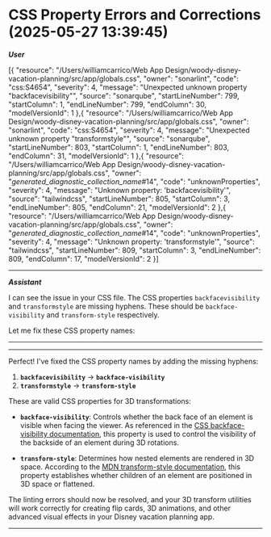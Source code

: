 <!-- Generated by SpecStory -->

# CSS Property Errors and Corrections (2025-05-27 13:39:45)

_**User**_

[{
	"resource": "/Users/williamcarrico/Web App Design/woody-disney-vacation-planning/src/app/globals.css",
	"owner": "sonarlint",
	"code": "css:S4654",
	"severity": 4,
	"message": "Unexpected unknown property \"backfacevisibility\"",
	"source": "sonarqube",
	"startLineNumber": 799,
	"startColumn": 1,
	"endLineNumber": 799,
	"endColumn": 30,
	"modelVersionId": 1
},{
	"resource": "/Users/williamcarrico/Web App Design/woody-disney-vacation-planning/src/app/globals.css",
	"owner": "sonarlint",
	"code": "css:S4654",
	"severity": 4,
	"message": "Unexpected unknown property \"transformstyle\"",
	"source": "sonarqube",
	"startLineNumber": 803,
	"startColumn": 1,
	"endLineNumber": 803,
	"endColumn": 31,
	"modelVersionId": 1
},{
	"resource": "/Users/williamcarrico/Web App Design/woody-disney-vacation-planning/src/app/globals.css",
	"owner": "_generated_diagnostic_collection_name_#14",
	"code": "unknownProperties",
	"severity": 4,
	"message": "Unknown property: 'backfacevisibility'",
	"source": "tailwindcss",
	"startLineNumber": 805,
	"startColumn": 3,
	"endLineNumber": 805,
	"endColumn": 21,
	"modelVersionId": 2
},{
	"resource": "/Users/williamcarrico/Web App Design/woody-disney-vacation-planning/src/app/globals.css",
	"owner": "_generated_diagnostic_collection_name_#14",
	"code": "unknownProperties",
	"severity": 4,
	"message": "Unknown property: 'transformstyle'",
	"source": "tailwindcss",
	"startLineNumber": 809,
	"startColumn": 3,
	"endLineNumber": 809,
	"endColumn": 17,
	"modelVersionId": 2
}]

---

_**Assistant**_

I can see the issue in your CSS file. The CSS properties `backfacevisibility` and `transformstyle` are missing hyphens. These should be `backface-visibility` and `transform-style` respectively.

Let me fix these CSS property names:

---



---

Perfect! I've fixed the CSS property names by adding the missing hyphens:

1. **`backfacevisibility`** → **`backface-visibility`** 
2. **`transformstyle`** → **`transform-style`**

These are valid CSS properties for 3D transformations:

- **`backface-visibility`**: Controls whether the back face of an element is visible when facing the viewer. As referenced in the [CSS backface-visibility documentation](https://www.codeguage.com/courses/css/3d-transformations-backface-visibility), this property is used to control the visibility of the backside of an element during 3D rotations.

- **`transform-style`**: Determines how nested elements are rendered in 3D space. According to the [MDN transform-style documentation](https://developer.mozilla.org/en-US/docs/Web/CSS/transform-style), this property establishes whether children of an element are positioned in 3D space or flattened.

The linting errors should now be resolved, and your 3D transform utilities will work correctly for creating flip cards, 3D animations, and other advanced visual effects in your Disney vacation planning app.

---

